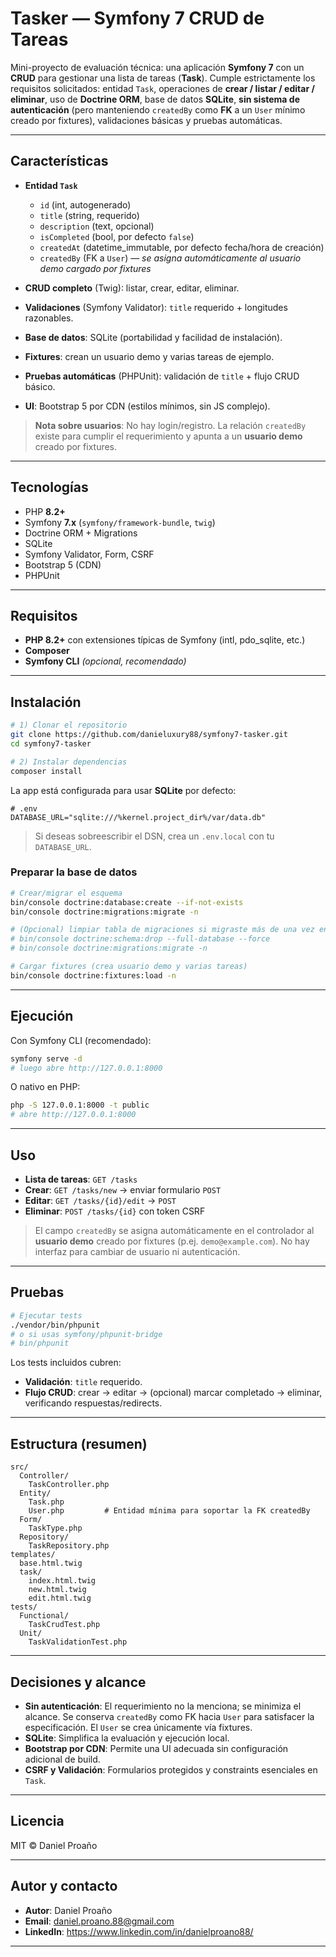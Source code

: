 # Tasker — Symfony 7 CRUD de Tareas

Mini-proyecto de evaluación técnica: una aplicación **Symfony 7** con un **CRUD** para gestionar una lista de tareas (**Task**). Cumple estrictamente los requisitos solicitados: entidad `Task`, operaciones de **crear / listar / editar / eliminar**, uso de **Doctrine ORM**, base de datos **SQLite**, **sin sistema de autenticación** (pero manteniendo `createdBy` como **FK** a un `User` mínimo creado por fixtures), validaciones básicas y pruebas automáticas.

---

## Características

* **Entidad `Task`**

  * `id` (int, autogenerado)
  * `title` (string, requerido)
  * `description` (text, opcional)
  * `isCompleted` (bool, por defecto `false`)
  * `createdAt` (datetime_immutable, por defecto fecha/hora de creación)
  * `createdBy` (FK a `User`) — *se asigna automáticamente al usuario demo cargado por fixtures*
* **CRUD completo** (Twig): listar, crear, editar, eliminar.
* **Validaciones** (Symfony Validator): `title` requerido + longitudes razonables.
* **Base de datos**: SQLite (portabilidad y facilidad de instalación).
* **Fixtures**: crean un usuario demo y varias tareas de ejemplo.
* **Pruebas automáticas** (PHPUnit): validación de `title` + flujo CRUD básico.
* **UI**: Bootstrap 5 por CDN (estilos mínimos, sin JS complejo).

> **Nota sobre usuarios**: No hay login/registro. La relación `createdBy` existe para cumplir el requerimiento y apunta a un **usuario demo** creado por fixtures.

---

## Tecnologías

* PHP **8.2+**
* Symfony **7.x** (`symfony/framework-bundle`, `twig`)
* Doctrine ORM + Migrations
* SQLite
* Symfony Validator, Form, CSRF
* Bootstrap 5 (CDN)
* PHPUnit

---

## Requisitos

* **PHP 8.2+** con extensiones típicas de Symfony (intl, pdo_sqlite, etc.)
* **Composer**
* **Symfony CLI** *(opcional, recomendado)*

---

## Instalación

```bash
# 1) Clonar el repositorio
git clone https://github.com/danieluxury88/symfony7-tasker.git
cd symfony7-tasker

# 2) Instalar dependencias
composer install
```

La app está configurada para usar **SQLite** por defecto:

```
# .env
DATABASE_URL="sqlite:///%kernel.project_dir%/var/data.db"
```

> Si deseas sobreescribir el DSN, crea un `.env.local` con tu `DATABASE_URL`.

### Preparar la base de datos

```bash
# Crear/migrar el esquema
bin/console doctrine:database:create --if-not-exists
bin/console doctrine:migrations:migrate -n

# (Opcional) limpiar tabla de migraciones si migraste más de una vez en local
# bin/console doctrine:schema:drop --full-database --force
# bin/console doctrine:migrations:migrate -n

# Cargar fixtures (crea usuario demo y varias tareas)
bin/console doctrine:fixtures:load -n
```

---

## Ejecución

Con Symfony CLI (recomendado):

```bash
symfony serve -d
# luego abre http://127.0.0.1:8000
```

O nativo en PHP:

```bash
php -S 127.0.0.1:8000 -t public
# abre http://127.0.0.1:8000
```

---

## Uso

* **Lista de tareas**: `GET /tasks`
* **Crear**: `GET /tasks/new` → enviar formulario `POST`
* **Editar**: `GET /tasks/{id}/edit` → `POST`
* **Eliminar**: `POST /tasks/{id}` con token CSRF

> El campo `createdBy` se asigna automáticamente en el controlador al **usuario demo** creado por fixtures (p.ej. `demo@example.com`). No hay interfaz para cambiar de usuario ni autenticación.

---

## Pruebas

```bash
# Ejecutar tests
./vendor/bin/phpunit
# o si usas symfony/phpunit-bridge
# bin/phpunit
```

Los tests incluidos cubren:

* **Validación**: `title` requerido.
* **Flujo CRUD**: crear → editar → (opcional) marcar completado → eliminar, verificando respuestas/redirects.

---

## Estructura (resumen)

```
src/
  Controller/
    TaskController.php
  Entity/
    Task.php
    User.php         # Entidad mínima para soportar la FK createdBy
  Form/
    TaskType.php
  Repository/
    TaskRepository.php
templates/
  base.html.twig
  task/
    index.html.twig
    new.html.twig
    edit.html.twig
tests/
  Functional/
    TaskCrudTest.php
  Unit/
    TaskValidationTest.php
```

---

## Decisiones y alcance

* **Sin autenticación**: El requerimiento no la menciona; se minimiza el alcance. Se conserva `createdBy` como FK hacia `User` para satisfacer la especificación. El `User` se crea únicamente vía fixtures.
* **SQLite**: Simplifica la evaluación y ejecución local.
* **Bootstrap por CDN**: Permite una UI adecuada sin configuración adicional de build.
* **CSRF y Validación**: Formularios protegidos y constraints esenciales en `Task`.


---

## Licencia

MIT © Daniel Proaño

---

## Autor y contacto

* **Autor**: Daniel Proaño
* **Email**: daniel.proano.88@gmail.com
* **LinkedIn**: https://www.linkedin.com/in/danielproano88/

---
